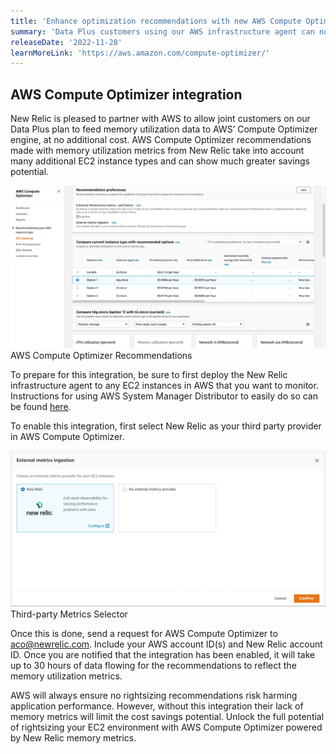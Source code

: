 ```yaml
---
title: 'Enhance optimization recommendations with new AWS Compute Optimizer integration' 
summary: 'Data Plus customers using our AWS infrastructure agent can now use New Relic memory utilization metrics for Amazon EC2 to supercharge their AWS Compute Optimizer recommendations.' 
releaseDate: '2022-11-28' 
learnMoreLink: 'https://aws.amazon.com/compute-optimizer/' 
---
```

## AWS Compute Optimizer integration

New Relic is pleased to partner with AWS to allow joint customers on our Data Plus plan to feed memory utilization data to AWS’ Compute Optimizer engine, at no additional cost. AWS Compute Optimizer recommendations made with memory utilization metrics from New Relic take into account many additional EC2 instance types and can show much greater savings potential.

![AWS Compute Optimizer Recommendations](./images/AWS_Compute_Optimizer_Recommendations.webp "AWS Compute Optimizer Recommendations")
AWS Compute Optimizer Recommendations

To prepare for this integration, be sure to first deploy the New Relic infrastructure agent to any EC2 instances in AWS that you want to monitor. Instructions for using AWS System Manager Distributor to easily do so can be found [here](https://docs.newrelic.com/docs/infrastructure/amazon-integrations/aws-integrations-list/aws-sys-dist).

To enable this integration, first select New Relic as your third party provider in AWS Compute Optimizer.

![Third-party Metrics Selector](./images/ACOSelection.webp "Third-party Metrics Selector")
Third-party Metrics Selector

Once this is done, send a request for AWS Compute Optimizer to aco@newrelic.com. Include your AWS account ID(s) and New Relic account ID. Once you are notified that the integration has been enabled, it will take up to 30 hours of data flowing for the recommendations to reflect the memory utilization metrics.

AWS will always ensure no rightsizing recommendations risk harming application performance. However, without this integration their lack of memory metrics will limit the cost savings potential. Unlock the full potential of rightsizing your EC2 environment with AWS Compute Optimizer powered by New Relic memory metrics.
